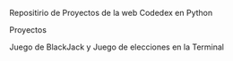 Repositirio de Proyectos de la web Codedex en Python

Proyectos

Juego de BlackJack y Juego de elecciones en la Terminal
